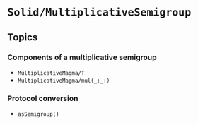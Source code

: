 # ``Solid/MultiplicativeSemigroup``

## Topics

### Components of a multiplicative semigroup
- ``MultiplicativeMagma/T``
- ``MultiplicativeMagma/mul(_:_:)``

### Protocol conversion
- ``asSemigroup()``
